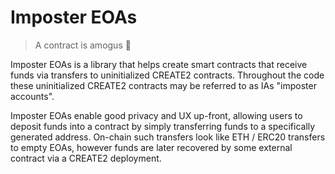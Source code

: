 # Imposter EOAs

> A contract is amogus 👀

Imposter EOAs is a library that helps create smart contracts that receive funds
via transfers to uninitialized CREATE2 contracts. Throughout the code these
uninitialized CREATE2 contracts may be referred to as IAs "imposter accounts".

Imposter EOAs enable good privacy and UX up-front, allowing users to deposit
funds into a contract by simply transferring funds to a specifically generated
address. On-chain such transfers look like ETH / ERC20 transfers to empty EOAs,
however funds are later recovered by some external contract via a CREATE2
deployment.
